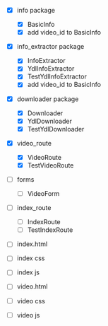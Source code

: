 - [x] info package
    - [x] BasicInfo
    - [x] add video_id to BasicInfo
- [x] info_extractor package
    - [x] InfoExtractor
    - [x] YdlInfoExtractor
    - [x] TestYdlInfoExtractor
    - [x] add video_id to BasicInfo
- [x] downloader package
    - [x] Downloader
    - [x] YdlDownloader
    - [x] TestYdlDownloader
- [x] video_route
    - [x] VideoRoute
    - [x] TestVideoRoute
- [ ] forms
    - [ ] VideoForm
- [ ] index_route
    - [ ] IndexRoute
    - [ ] TestIndexRoute

- [ ] index.html
- [ ] index css
- [ ] index js

- [ ] video.html
- [ ] video css
- [ ] video js